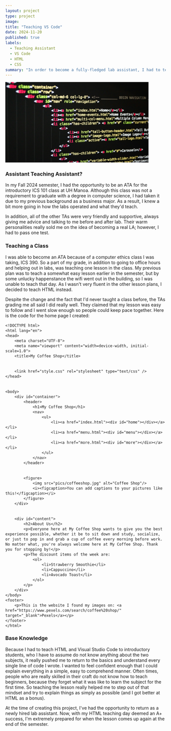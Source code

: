 ```yaml
---
layout: project
type: project
image:
title: "Teaching VS Code"
date: 2024-11-20
published: true
labels:
  - Teaching Assistant
  - VS Code
  - HTML
  - CSS
summary: "In order to become a fully-fledged lab assistant, I had to teach an introductory lesson about HTML and Visual Studio Code."
---
```


<img width="450px"
     class="float-end pe-4" 
     src="../img/cotton/htmlcode.jpg" >

### Assistant Teaching Assistant?
In my Fall 2024 semester, I had the opportunity to be an ATA for the introductory ICS 101 class at UH Manoa. Although this class was not a requirement to graduate with a degree in computer science, I had taken it due to my previous background as a business major. As a result, I knew a bit more going in how the labs operated and what they'd teach.

In addition, all of the other TAs were very friendly and supportive, always giving me advice and talking to me before and after lab. Their warm personalities really sold me on the idea of becoming a real LA; however, I had to pass one test.

### Teaching a Class
I was able to become an ATA because of a computer ethics class I was taking, ICS 390. So a part of my grade, in addition to going to office hours and helping out in labs, was teaching one lesson in the class. My previous plan was to teach a somewhat easy lesson earlier in the semester, but by some unlucky happenstance the wifi went out in the building, so I was unable to teach that day. As I wasn't very fluent in the other lesson plans, I decided to teach HTML instead.

Despite the change and the fact that I'd never taught a class before, the TAs grading me all said I did really well. They claimed that my lesson was easy to follow and I went slow enough so people could keep pace together. Here is the code for the home page I created:

```
<!DOCTYPE html>
<html lang="en">
<head>
    <meta charset="UTF-8">
    <meta name="viewport" content="width=device-width, initial-scale=1.0">
    <title>My Coffee Shop</title>


    <link href="style.css" rel="stylesheet" type="text/css" />
</head>


<body>
    <div id="container">
        <header>
            <h1>My Coffee Shop</h1>
            <nav>
                <ul>
                    <li><a href="index.html"><div id="home"></div></a></li>
                    <li><a href="menu.html"><div id="menu"></div></a></li>
                    <li><a href="more.html"><div id="more"></div></a></li>
                </ul>
            </nav>
        </header>


        <figure>
            <img src="pics/coffeeshop.jpg" alt="Coffee Shop"/>
            <i><figcaption>You can add captions to your pictures like this!</figcaption></i>
        </figure>
    </div>


    <div id="content">
        <h2>About Us</h2>
        <p>Everyone here at My Coffee Shop wants to give you the best experience possible, whether it be to sit down and study, socialize, or just to pop in and grab a cup of coffee every morning before work. No matter what, you're always welcome here at My Coffee Shop. Thank you for stopping by!</p>
        <p>The discount items of the week are:
            <ol>
                <li>Strawberry Smoothie</li>
                <li>Cappuccino</li>
                <li>Avocado Toast</li>
            </ol>
        </p>
    </div>
</body>
<footer>
    <p>This is the website I found my images on: <a href="https://www.pexels.com/search/coffee%20shop/" target="_blank">Pexels</a></p>
</footer>
</html>
```

### Base Knowledge
Because I had to teach HTML and Visual Studio Code to introductory students, who I have to assume do not know anything about the two subjects, it really pushed me to return to the basics and understand every single line of code I wrote. I wanted to feel confident enough that I could explain everything in a simple, easy to comprehend manner. Often times, people who are really skilled in their craft do not know how to teach beginners, because they forget what it was like to learn the subject for the first time. So teaching the lesson really helped me to step out of that mindset and try to explain things as simply as possible (and I got better at HTML as a bonus).

At the time of creating this project, I've had the opportunity to return as a newly hired lab assistant. Now, with my HTML teaching day deemed an A+ success, I'm extremely prepared for when the lesson comes up again at the end of the semester.
